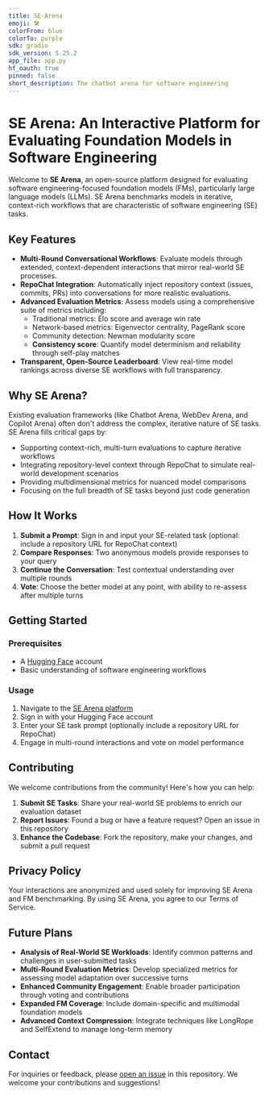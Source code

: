 ```yaml
---
title: SE-Arena
emoji: 🛠️
colorFrom: blue
colorTo: purple
sdk: gradio
sdk_version: 5.25.2
app_file: app.py
hf_oauth: true
pinned: false
short_description: The chatbot arena for software engineering
---
```


# SE Arena: An Interactive Platform for Evaluating Foundation Models in Software Engineering

Welcome to **SE Arena**, an open-source platform designed for evaluating software engineering-focused foundation models (FMs), particularly large language models (LLMs). SE Arena benchmarks models in iterative, context-rich workflows that are characteristic of software engineering (SE) tasks.

## Key Features

- **Multi-Round Conversational Workflows**: Evaluate models through extended, context-dependent interactions that mirror real-world SE processes.
- **RepoChat Integration**: Automatically inject repository context (issues, commits, PRs) into conversations for more realistic evaluations.
- **Advanced Evaluation Metrics**: Assess models using a comprehensive suite of metrics including:
  - Traditional metrics: Elo score and average win rate
  - Network-based metrics: Eigenvector centrality, PageRank score
  - Community detection: Newman modularity score
  - **Consistency score**: Quantify model determinism and reliability through self-play matches
- **Transparent, Open-Source Leaderboard**: View real-time model rankings across diverse SE workflows with full transparency.

## Why SE Arena?

Existing evaluation frameworks (like Chatbot Arena, WebDev Arena, and Copilot Arena) often don't address the complex, iterative nature of SE tasks. SE Arena fills critical gaps by:

- Supporting context-rich, multi-turn evaluations to capture iterative workflows
- Integrating repository-level context through RepoChat to simulate real-world development scenarios
- Providing multidimensional metrics for nuanced model comparisons
- Focusing on the full breadth of SE tasks beyond just code generation

## How It Works

1. **Submit a Prompt**: Sign in and input your SE-related task (optional: include a repository URL for RepoChat context)
2. **Compare Responses**: Two anonymous models provide responses to your query
3. **Continue the Conversation**: Test contextual understanding over multiple rounds
4. **Vote**: Choose the better model at any point, with ability to re-assess after multiple turns

## Getting Started

### Prerequisites

- A [Hugging Face](https://huggingface.co) account
- Basic understanding of software engineering workflows

### Usage

1. Navigate to the [SE Arena platform](https://huggingface.co/spaces/SE-Arena/Software-Engineering-Arena)
2. Sign in with your Hugging Face account
3. Enter your SE task prompt (optionally include a repository URL for RepoChat)
4. Engage in multi-round interactions and vote on model performance

## Contributing

We welcome contributions from the community! Here's how you can help:

1. **Submit SE Tasks**: Share your real-world SE problems to enrich our evaluation dataset
2. **Report Issues**: Found a bug or have a feature request? Open an issue in this repository
3. **Enhance the Codebase**: Fork the repository, make your changes, and submit a pull request

## Privacy Policy

Your interactions are anonymized and used solely for improving SE Arena and FM benchmarking. By using SE Arena, you agree to our Terms of Service.

## Future Plans

- **Analysis of Real-World SE Workloads**: Identify common patterns and challenges in user-submitted tasks
- **Multi-Round Evaluation Metrics**: Develop specialized metrics for assessing model adaptation over successive turns
- **Enhanced Community Engagement**: Enable broader participation through voting and contributions
- **Expanded FM Coverage**: Include domain-specific and multimodal foundation models
- **Advanced Context Compression**: Integrate techniques like LongRope and SelfExtend to manage long-term memory

## Contact

For inquiries or feedback, please [open an issue](https://github.com/SE-Arena/Software-Engineering-Arena/issues/new) in this repository. We welcome your contributions and suggestions!
